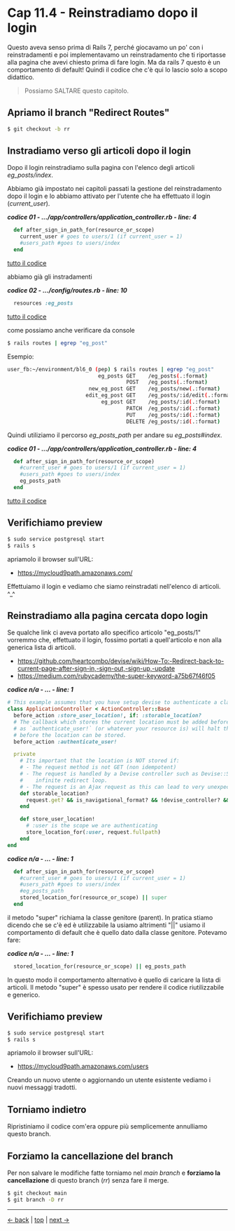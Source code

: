 # <a name="top"></a> Cap 11.4 - Reinstradiamo dopo il login

Questo aveva senso prima di Rails 7, perché giocavamo un po' con i reinstradamenti e poi implementavamo un reinstradamento che ti riportasse alla pagina che avevi chiesto prima di fare login.
Ma da rails 7 questo è un comportamento di default! Quindi il codice che c'è qui lo lascio solo a scopo didattico.

> Possiamo SALTARE questo capitolo.



## Apriamo il branch "Redirect Routes"

```bash
$ git checkout -b rr
```



## Instradiamo verso gli articoli dopo il login

Dopo il login reinstradiamo sulla pagina con l'elenco degli articoli *eg_posts/index*.

Abbiamo già impostato nei capitoli passati la gestione del reinstradamento dopo il login e lo abbiamo attivato per l'utente che ha effettuato il login (*current_user*).

***codice 01 - .../app/controllers/application_controller.rb - line: 4***

```ruby
  def after_sign_in_path_for(resource_or_scope)
    current_user # goes to users/1 (if current_user = 1)
    #users_path #goes to users/index
  end
```

[tutto il codice](https://github.com/flaviobordonidev/leanpubabrandnewcms/blob/master/01-base/11-eg_posts/02_01-config-locales-it.yml)

abbiamo già gli instradamenti 

***codice 02 - .../config/routes.rb - line: 10***

```ruby
  resources :eg_posts
```

[tutto il codice](https://github.com/flaviobordonidev/leanpubabrandnewcms/blob/master/01-base/11-eg_posts/02_01-config-locales-it.yml)

come possiamo anche verificare da console

```bash
$ rails routes | egrep "eg_post"
```

Esempio:

```bash
user_fb:~/environment/bl6_0 (pep) $ rails routes | egrep "eg_post"
                             eg_posts GET    /eg_posts(.:format)                                                                      eg_posts#index
                                      POST   /eg_posts(.:format)                                                                      eg_posts#create
                          new_eg_post GET    /eg_posts/new(.:format)                                                                  eg_posts#new
                         edit_eg_post GET    /eg_posts/:id/edit(.:format)                                                             eg_posts#edit
                              eg_post GET    /eg_posts/:id(.:format)                                                                  eg_posts#show
                                      PATCH  /eg_posts/:id(.:format)                                                                  eg_posts#update
                                      PUT    /eg_posts/:id(.:format)                                                                  eg_posts#update
                                      DELETE /eg_posts/:id(.:format)                                                                  eg_posts#destroy
```

Quindi utiliziamo il percorso *eg_posts_path* per andare su *eg_posts#index*.

***codice 01 - .../app/controllers/application_controller.rb - line: 4***

```ruby
  def after_sign_in_path_for(resource_or_scope)
    #current_user # goes to users/1 (if current_user = 1)
    #users_path #goes to users/index
    eg_posts_path
  end
```

[tutto il codice](https://github.com/flaviobordonidev/leanpubabrandnewcms/blob/master/01-base/11-eg_posts/02_01-config-locales-it.yml)



## Verifichiamo preview

```bash
$ sudo service postgresql start
$ rails s
```

apriamolo il browser sull'URL:

- https://mycloud9path.amazonaws.com/

Effettuiamo il login e vediamo che siamo reinstradati nell'elenco di articoli. ^_^




## Reinstradiamo alla pagina cercata dopo login

Se qualche link ci aveva portato allo specifico articolo "eg_posts/1" vorremmo che, effettuato il login, fossimo portati a quell'articolo e non alla generica lista di articoli. 

- https://github.com/heartcombo/devise/wiki/How-To:-Redirect-back-to-current-page-after-sign-in,-sign-out,-sign-up,-update
- https://medium.com/rubycademy/the-super-keyword-a75b67f46f05

***codice n/a - ... - line: 1***

```ruby
# This example assumes that you have setup devise to authenticate a class named User.
class ApplicationController < ActionController::Base
  before_action :store_user_location!, if: :storable_location?
  # The callback which stores the current location must be added before you authenticate the user 
  # as `authenticate_user!` (or whatever your resource is) will halt the filter chain and redirect 
  # before the location can be stored.
  before_action :authenticate_user!

  private
    # Its important that the location is NOT stored if:
    # - The request method is not GET (non idempotent)
    # - The request is handled by a Devise controller such as Devise::SessionsController as that could cause an 
    #    infinite redirect loop.
    # - The request is an Ajax request as this can lead to very unexpected behaviour.
    def storable_location?
      request.get? && is_navigational_format? && !devise_controller? && !request.xhr? 
    end

    def store_user_location!
      # :user is the scope we are authenticating
      store_location_for(:user, request.fullpath)
    end
end
```


***codice n/a - ... - line: 1***

```ruby
  def after_sign_in_path_for(resource_or_scope)
    #current_user # goes to users/1 (if current_user = 1)
    #users_path #goes to users/index
    #eg_posts_path
    stored_location_for(resource_or_scope) || super
  end
```

il metodo "super" richiama la classe genitore (parent). In pratica stiamo dicendo che se c'è ed è utilizzabile la usiamo altrimenti "||" usiamo il comportamento di default che è quello dato dalla classe genitore.
Potevamo fare:

***codice n/a - ... - line: 1***

```ruby
  stored_location_for(resource_or_scope) || eg_posts_path
```

In questo modo il comportamento alternativo è quello di caricare la lista di articoli.
Il metodo "super" è spesso usato per rendere il codice riutilizzabile e generico.



## Verifichiamo preview

```bash
$ sudo service postgresql start
$ rails s
```

apriamolo il browser sull'URL:

* https://mycloud9path.amazonaws.com/users

Creando un nuovo utente o aggiornando un utente esistente vediamo i nuovi messaggi tradotti.



## Torniamo indietro

Ripristiniamo il codice com'era oppure più semplicemente annulliamo questo branch.




## Forziamo la cancellazione del branch

Per non salvare le modifiche fatte torniamo nel *main branch* e **forziamo la cancellazione** di questo branch (*rr*) senza fare il merge.

```bash
$ git checkout main
$ git branch -D rr
```



---

[<- back](https://github.com/flaviobordonidev/leanpubabrandnewcms/blob/master/01-base/11-eg_posts/03_00-eg_posts-protected-it.md)
 | [top](#top) |
[next ->](https://github.com/flaviobordonidev/leanpubabrandnewcms/blob/master/01-base/12-format_i18n/01_00-overview_i18n-it.md)

